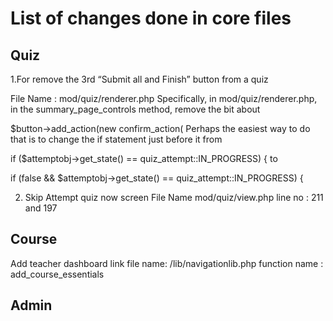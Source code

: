 # List of changes done in core files

## Quiz

1.For remove the 3rd “Submit all and Finish” button from a quiz

File Name : mod/quiz/renderer.php
Specifically, in mod/quiz/renderer.php, in the summary_page_controls method, remove the bit about

$button->add_action(new confirm_action(
Perhaps the easiest way to do that is to change the if statement just before it from

if ($attemptobj->get_state() == quiz_attempt::IN_PROGRESS) {
to

if (false && $attemptobj->get_state() == quiz_attempt::IN_PROGRESS) {

2. Skip Attempt quiz now screen 
File Name mod/quiz/view.php
line no : 211 and 197



## Course

Add teacher dashboard link 
file name: /lib/navigationlib.php 
function name : add_course_essentials





## Admin

